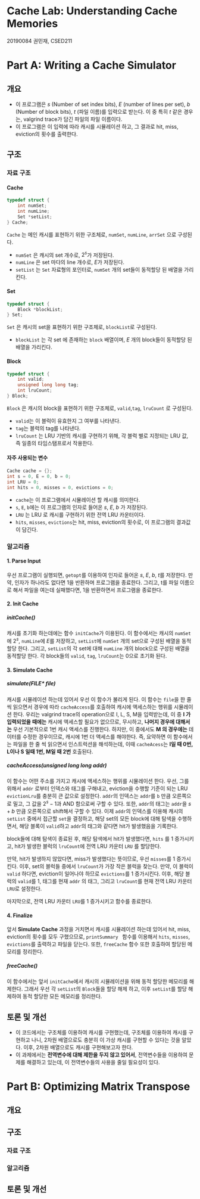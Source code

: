 Cache Lab: Understanding Cache Memories
===
20190084 권민재, CSED211



# Part A: Writing a Cache Simulator
## 개요

* 이 프로그램은 $s$ (Number of set index bits), $E$ (number of lines per set), $b$ (Number of block bits), $t$ (파일 이름)를 입력으로 받는다. 이 중 특히 $t$ 같은 경우는, valgrind trace가 담긴 파일의 파일 이름이다.
* 이 프로그램은 이 입력에 따라 캐시를 시뮬레이션 하고, 그 결과로 hit, miss, eviction의 횟수를 출력한다.



## 구조
### 자료 구조

#### Cache

```c
typedef struct {
    int numSet;
    int numLine;
    Set *setList;
} Cache;
```

 `Cache` 는 메인 캐시를 표현하기 위한 구조체로,  `numSet`, `numLine`, `arrSet` 으로 구성된다.

* `numSet` 은 캐시의 set 개수로,  $2^s$가 저장된다. 
* `numLine` 은 set 마다의 line 개수로, $E$가 저장된다.
* `setList` 는 `Set` 자료형의 포인터로, `numSet` 개의 set들이 동적할당 된 배열을 가리킨다.



#### Set

```c
typedef struct {
    Block *blockList;
} Set;
```

`Set` 은 캐시의 set을 표현하기 위한 구조체로, `blockList`로 구성된다.

* `blockList` 는 각 set 에 존재하는  `block` 배열이며, $E$ 개의 block들이 동적할당 된 배열을 가리킨다.



#### Block

```c
typedef struct {
    int valid;
    unsigned long long tag;
    int lruCount;
} Block;
```

`Block` 은 캐시의 block을 표현하기 위한 구조체로, `valid`,`tag`, `lruCount` 로 구성된다.

* `valid`는 이 블럭이 유효한지 그 여부를 나타낸다.
* `tag`는 블럭의 tag를 나타낸다.
* `lruCount` 는 LRU 기반의 캐시를 구현하기 위해, 각 블럭 별로 지정되는 LRU 값, 즉 일종의 타임스탬프로서 작용한다.



#### 자주 사용되는 변수

```c
Cache cache = {};
int s = 0, E = 0, b = 0;
int LRU = 0;
int hits = 0, misses = 0, evictions = 0;
```

* `cache`는 이 프로그램에서 시뮬레이션 할 캐시를 의미한다.
* `s`, `E`, `b`에는 이 프로그램의 인자로 들어온 $s$, $E$, $b$ 가 저장된다.
* `LRU` 는 LRU 로 캐시를 구현하기 위한 전역 LRU 카운터이다.
* `hits`, `misses`, `evictions`는 hit, miss, eviction의 횟수로, 이 프로그램의 결과값이 담긴다.





### 알고리즘

#### 1. Parse Input

 우선 프로그램이 실행되면, `getopt`를 이용하여 인자로 들어온 $s$, $E$, $b$, $t$를 저장한다. 만약, 인자가 하나라도 없다면 1을 반환하며 프로그램을 종료한다. 그리고, t를 파일 이름으로 해서 파일을 여는데 실패했다면, 1을 반환하면서 프로그램을 종료한다. 



#### 2. Init Cache 

##### initCache()

캐시를 초기화 하는데에는 함수 `initCache`가 이용된다. 이 함수에서는 캐시의 `numSet`에 $2^s$, `numLine`에 $E$를 저장하고, `setList`에 `numSet` 개의 set으로 구성된 배열을 동적할당 한다. 그리고, `setList`의 각 set에 대해 `numLine` 개의 block으로 구성된 배열을 동적할당 한다. 각 block들의 `valid`, `tag`, `lruCount`는 0으로 초기화 된다.



#### 3. Simulate Cache

##### simulate(FILE* file)

 캐시를 시뮬레이션 하는데 있어서 우선 이 함수가 불리게 된다. 이 함수는 `file`을 한 줄 씩 읽으면서 경우에 따라 `cacheAccess`를 호출하여 캐시에 액세스하는 행위를 시뮬레이션 한다. 우리는 valgrind trace의 operation으로 I, L, S, M을 입력받는데, 이 중 **I 가 입력되었을 때에는** 캐시에 액세스할 필요가 없으므로, 무시하고, **나머지 경우에 대해서는** 우선 기본적으로 1번 캐시 액세스를 진행한다. 하지만, 이 중에서도 **M 의 경우에는** 데이터를 수정한 경우이므로, 캐시에 1번 더 액세스를 해야한다. 즉, 요약하면 이 함수에서는 파일을 한 줄 씩 읽으면서 인스트럭션을 해석하는데, 이때 `cacheAcess`는 **I일 때 0번, L이나 S 일때 1번, M일 때 2번** 호출된다.

##### cacheAccess(unsigned long long addr)

 이 함수는 어떤 주소를 가지고 캐시에 액세스하는 행위를 시뮬레이션 한다. 우선, 그를 위해서 `addr` 로부터 인덱스와 태그를 구해내고, eviction을 수행할 기준이 되는 LRU `evictionLru`를 충분히 큰 값으로 설정한다. `addr`의 인덱스는 `addr`를 `b` 만큼 오른쪽으로 밀고, 그 값을 $2^s-1$과 $\mathrm{AND}$ 함으로써 구할 수 있다. 또한, `addr`의 태그는 `addr`을 $s+b$ 만큼 오른쪽으로 shift해서 구할 수 있다. 이제  `addr`의 인덱스를 이용해 캐시의 `setList` 중에서 접근할 `set`을 결정하고, 해당 set의 모든 block에 대해 탐색을 수행하면서, 해당 블록이 `valid`하고 `addr`의 태그와 같다면 hit가 발생했음을 기록한다.

 block들에 대해 탐색이 종료된 후, 해당 탐색에서 hit가 발생했다면, `hits` 를 1 증가시키고, hit가 발생한 블럭의 `lruCount`에 전역 LRU 카운터 `LRU` 를 할당한다. 

 만약, hit가 발생하지 않았다면, miss가 발생했다는 뜻이므로, 우선 `misses`를 1 증가시킨다. 이후, set의 블럭들 중에서 `lruCount`가 가장 작은 블럭을 찾는다. 만약, 이 블럭이 `valid` 하다면, eviction이 일어나야 하므로 `evictions`를 1 증가시킨다. 이후, 해당 블럭의 `valid`를 1, 태그를 현재 `addr` 의 태그, 그리고 `lruCount`를 현재 전역 LRU 카운터 `LRU`로 설정한다.

 마지막으로, 전역 LRU 카운터 `LRU`를 1 증가시키고 함수를 종료한다.



#### 4. Finalize

 앞서 **Simulate Cache** 과정을 거치면서 캐시를 시뮬레이션 하는데 있어서 hit, miss, eviction의 횟수를 모두 구했으므로, `printSummary ` 함수를 이용해서 `hits`, `misses`, `evictions`를 출력하고 파일을 닫는다. 또한, `freeCache` 함수 또한 호출하여 할당된 메모리를 정리한다.

##### freeCache()

 이 함수에서는 앞서 `initCache`에서 캐시의 시뮬레이션을 위해 동적 할당한 메모리를 해제한다. 그래서 우선 각 `setList`의 `Block`들을 할당 해제 하고, 이후 `setList`를 할당 해제하여 동적 할당한 모든 메모리를 정리한다.

 

## 토론 및 개선

* 이 코드에서는 구조체를 이용하여 캐시를 구현했는데, 구조체를 이용하여 캐시를 구현하고 나니, 2차원 배열으로도 충분히 이 가상 캐시를 구현할 수 있다는 것을 알았다. 이후, 2차원 배열으로도 캐시를 구현해보고자 한다.
* 이 과제에서는 **전역변수에 대해 제한을 두지 않고 있어서**, 전역변수들을 이용하여 문제를 해결하고 있는데, 이 전역변수들의 사용을 줄일 필요성이 있다.



# Part B: Optimizing Matrix Transpose
## 개요
## 구조
### 자료 구조
### 알고리즘
## 토론 및 개선
